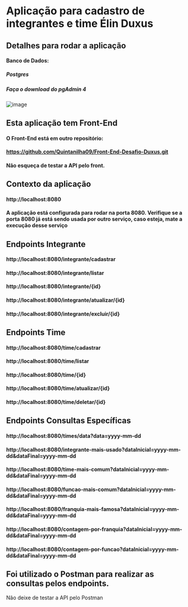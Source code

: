 # Aplicação para cadastro de integrantes e time Élin Duxus

## Detalhes para rodar a aplicação
#### Banco de Dados:
##### Postgres
##### Faça o download do pgAdmin 4

![image](https://github.com/user-attachments/assets/d21ad237-49ca-49a8-bb49-6c4562d96036)

## Esta aplicação tem Front-End
#### O Front-End está em outro repositório:
#### https://github.com/Quintanilha09/Front-End-Desafio-Duxus.git
#### Não esqueça de testar a API pelo front.

## Contexto da aplicação
#### http://localhost:8080
#### A aplicação está configurada para rodar na porta 8080. Verifique se a porta 8080 já está sendo usada por outro serviço, caso esteja, mate a execução desse serviço

## Endpoints Integrante
#### http://localhost:8080/integrante/cadastrar
#### http://localhost:8080/integrante/listar
#### http://localhost:8080/integrante/{id}
#### http://localhost:8080/integrante/atualizar/{id}
#### http://localhost:8080/integrante/excluir/{id}

## Endpoints Time
#### http://localhost:8080/time/cadastrar
#### http://localhost:8080/time/listar
#### http://localhost:8080/time/{id}
#### http://localhost:8080/time/atualizar/{id}
#### http://localhost:8080/time/deletar/{id}

## Endpoints Consultas Específicas
#### http://localhost:8080/times/data?data=yyyy-mm-dd
#### http://localhost:8080/integrante-mais-usado?dataInicial=yyyy-mm-dd&dataFinal=yyyy-mm-dd
#### http://localhost:8080/time-mais-comum?dataInicial=yyyy-mm-dd&dataFinal=yyyy-mm-dd
#### http://localhost:8080/funcao-mais-comum?dataInicial=yyyy-mm-dd&dataFinal=yyyy-mm-dd
#### http://localhost:8080/franquia-mais-famosa?dataInicial=yyyy-mm-dd&dataFinal=yyyy-mm-dd
#### http://localhost:8080/contagem-por-franquia?dataInicial=yyyy-mm-dd&dataFinal=yyyy-mm-dd
#### http://localhost:8080/contagem-por-funcao?dataInicial=yyyy-mm-dd&dataFinal=yyyy-mm-dd

## Foi utilizado o Postman para realizar as consultas pelos endpoints.
Não deixe de testar a API pelo Postman




